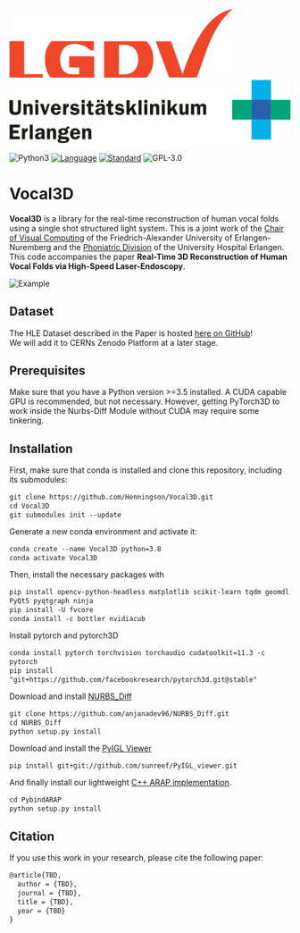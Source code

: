 ![LGDV](images/lgdv_small.png) ![Phoniatric Division](images/Uniklinikum-Erlangen.svg)

![Python3](https://img.shields.io/badge/python-3.5%20%7C%203.6%20%7C%203.7-blue)
[![Language](https://img.shields.io/badge/language-C++-blue.svg)](https://isocpp.org/)
[![Standard](https://img.shields.io/badge/C%2B%2B-11-blue.svg)](https://en.wikipedia.org/wiki/C%2B%2B#Standardization)
![GPL-3.0](https://img.shields.io/github/license/Henningson/vocaloid)


# Vocal3D
**Vocal3D** is a library for the real-time reconstruction of human vocal folds using a single shot structured light system.
This is a joint work of the <a href="https://www.lgdv.tf.fau.de/">Chair of Visual Computing</a> of the Friedrich-Alexander University of Erlangen-Nuremberg and the <a href="https://www.hno-klinik.uk-erlangen.de/phoniatrie/">Phoniatric Division</a> of the University Hospital Erlangen. 
This code accompanies the paper **Real-Time 3D Reconstruction of Human Vocal Folds via High-Speed Laser-Endoscopy**.

![Example](images/reco_example.gif)

## Dataset
The HLE Dataset described in the Paper is hosted <a href="https://github.com/Henningson/HLEDataset.git">here on GitHub</a>!  
We will add it to CERNs Zenodo Platform at a later stage.

## Prerequisites
Make sure that you have a Python version >=3.5 installed.
A CUDA capable GPU is recommended, but not necessary.
However, getting PyTorch3D to work inside the Nurbs-Diff Module without CUDA may require some tinkering.

## Installation
First, make sure that conda is installed and clone this repository, including its submodules:
```
git clone https://github.com/Henningson/Vocal3D.git
cd Vocal3D
git submodules init --update
```

Generate a new conda environment and activate it:
```
conda create --name Vocal3D python=3.8
conda activate Vocal3D
```

Then, install the necessary packages with
```
pip install opencv-python-headless matplotlib scikit-learn tqdm geomdl PyQt5 pyqtgraph ninja
pip install -U fvcore
conda install -c bottler nvidiacub
```

Install pytorch and pytorch3D
```
conda install pytorch torchvision torchaudio cudatoolkit=11.3 -c pytorch
pip install "git+https://github.com/facebookresearch/pytorch3d.git@stable"
```

Download and install <a href="https://github.com/anjanadev96/NURBS_Diff.git">NURBS_Diff</a>
```
git clone https://github.com/anjanadev96/NURBS_Diff.git
cd NURBS_Diff
python setup.py install
```

Download and install the <a href="https://github.com/sunreef/PyIGL_viewer">PyIGL Viewer</a>
```
pip install git+git://github.com/sunreef/PyIGL_viewer.git
```
And finally install our lightweight <a href="https://github.com/Henningson/PybindARAP">C++ ARAP implementation</a>.
```
cd PybindARAP
python setup.py install
```

## Citation
If you use this work in your research, please cite the following paper:

    @article{TBD,
      author = {TBD},
      journal = {TBD},
      title = {TBD},
      year = {TBD}
    }
